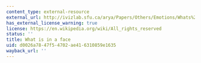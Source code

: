 ```yaml
---
content_type: external-resource
external_url: http://ivizlab.sfu.ca/arya/Papers/Others/Emotions/Whats%20in%20a%20Face.pdf
has_external_license_warning: true
license: https://en.wikipedia.org/wiki/All_rights_reserved
status: ''
title: What is in a face
uid: d0026a78-47f5-4702-ae41-6310859e1635
wayback_url: ''
---
```

